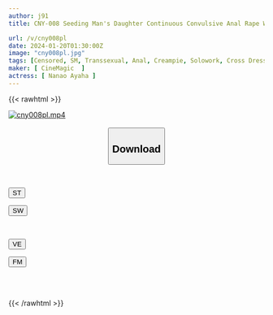 ```yaml
---
author: j91
title: CNY-008 Seeding Man's Daughter Continuous Convulsive Anal Rape While Being Trained In Masochistic Tendencies Ayaha Nanao

url: /v/cny008pl
date: 2024-01-20T01:30:00Z
image: "cny008pl.jpg"
tags: [Censored, SM, Transsexual, Anal, Creampie, Solowork, Cross Dressing	]
maker: [ CineMagic  ]
actress: [ Nanao Ayaha ]
---
```



{{< rawhtml >}}

<div class="video" data-videoid="wDoOOab7w6hJJez">
    <a href="javascript:;">
        <img src="/v/cny008pl/cny008pl.jpg" width="WIDTH" height="HEIGHT" alt="cny008pl.mp4" loading="lazy">
    </a>
</div>

<script type="text/javascript" src="https://j91.asia/asset/on-demand-st.js"></script>

<br>
  <link rel="stylesheet" href="https://j91.asia/asset/bs5.css">
  
  <center>
  <button class="btn btn-primary" type="button" data-bs-toggle="collapse" data-bs-target=".multi-collapse" aria-expanded="false" aria-controls="multiCollapseExample1 multiCollapseExample2"><h2>Download</h2></button></center>
</p>
<div class="row">
  <div class="col">
    <div class="collapse multi-collapse" id="multiCollapseExample1">
      <div class="card card-body">
	      	      <br>
<div class="buttons">  
<p><a href="https://streamtape.to/v/wDoOOab7w6hJJez" target="_blank"><button class="btn-hover color-3"><i class="fa fa-download"></i> ST</button></a></p>
<p><a href="https://flaswish.com/1zxl0o2ljz14" target="_blank"><button class="btn-hover color-2"><i class="fa fa-download"></i> SW</button></a></p></div>
    </div>
  </div>
</div>
  <div class="col">
    <div class="collapse multi-collapse" id="multiCollapseExample2">
      <div class="card card-body">
	      <br>
<div class="buttons">
<p><a href="javascript:;" target="_blank"><button class="btn-hover color-9"><i class="fa fa-download"></i> VE</button></a></p>
<p><a href="javascript:;" target="_blank"><button class="btn-hover color-8"><i class="fa fa-download"></i> FM</button></a></p></div>
<br><br>
      </div>
    </div>
  </div>
</div>

{{< /rawhtml >}}
